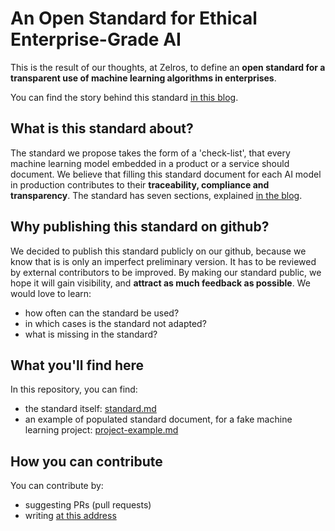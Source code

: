 # An Open Standard for Ethical Enterprise-Grade AI
This is the result of our thoughts, at Zelros, to define an **open standard for a transparent use of machine learning algorithms in enterprises**.

You can find the story behind this standard [in this blog](https://medium.com/@Zelros).

## What is this standard about?
The standard we propose takes the form of a 'check-list', that every machine learning model embedded in a product or a service should document. We believe that filling this standard document for each AI model in production contributes to their **traceability, compliance and transparency**.
The standard has seven sections, explained [in the blog](https://medium.com/@Zelros).

## Why publishing this standard on github?
We decided to publish this standard publicly on our github, because we know that is is only an imperfect preliminary version. It has to be reviewed by external contributors to be improved. By making our standard public, we hope it will gain visibility, and **attract as much feedback as possible**. We would love to learn:
-   how often can the standard be used?
-   in which cases is the standard not adapted?
-   what is missing in the standard?

## What you'll find here
In this repository, you can find: 
- the standard itself: [standard.md](https://github.com/zelros/Ethical-AI-Standard/blob/master/standard.md)
- an example of populated standard document, for a fake machine learning project: [project-example.md](https://github.com/zelros/Ethical-AI-Standard/blob/master/project-example.md)

## How you can contribute
You can contribute by:
- suggesting PRs (pull requests)
- writing [at this address](mailto:hi@zelros.com)
